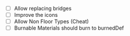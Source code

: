* [ ] Allow replacing bridges
* [ ] Improve the icons
* [ ] Allow Non Floor Types (Cheat)
* [ ] Burnable Materials should burn to burnedDef